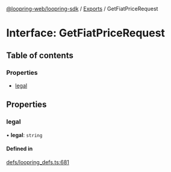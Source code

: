 [@loopring-web/loopring-sdk](../README.md) / [Exports](../modules.md) / GetFiatPriceRequest

# Interface: GetFiatPriceRequest

## Table of contents

### Properties

- [legal](GetFiatPriceRequest.md#legal)

## Properties

### legal

• **legal**: `string`

#### Defined in

[defs/loopring_defs.ts:681](https://github.com/Loopring/loopring_sdk/blob/81e0b16/src/defs/loopring_defs.ts#L681)
